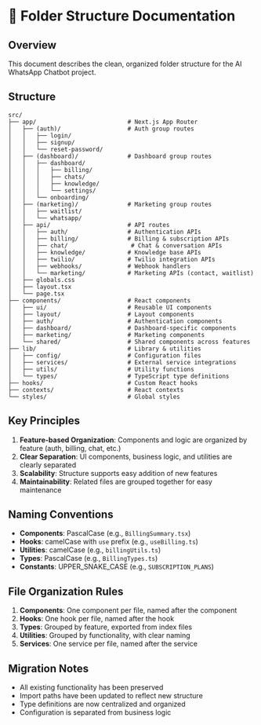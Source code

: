 # 📁 Folder Structure Documentation

## Overview
This document describes the clean, organized folder structure for the AI WhatsApp Chatbot project.

## Structure

```
src/
├── app/                          # Next.js App Router
│   ├── (auth)/                   # Auth group routes
│   │   ├── login/
│   │   ├── signup/
│   │   └── reset-password/
│   ├── (dashboard)/              # Dashboard group routes
│   │   ├── dashboard/
│   │   │   ├── billing/
│   │   │   ├── chats/
│   │   │   ├── knowledge/
│   │   │   └── settings/
│   │   └── onboarding/
│   ├── (marketing)/              # Marketing group routes
│   │   ├── waitlist/
│   │   └── whatsapp/
│   ├── api/                      # API routes
│   │   ├── auth/                 # Authentication APIs
│   │   ├── billing/              # Billing & subscription APIs
│   │   ├── chat/                  # Chat & conversation APIs
│   │   ├── knowledge/            # Knowledge base APIs
│   │   ├── twilio/               # Twilio integration APIs
│   │   ├── webhooks/             # Webhook handlers
│   │   └── marketing/            # Marketing APIs (contact, waitlist)
│   ├── globals.css
│   ├── layout.tsx
│   └── page.tsx
├── components/                   # React components
│   ├── ui/                       # Reusable UI components
│   ├── layout/                   # Layout components
│   ├── auth/                     # Authentication components
│   ├── dashboard/                # Dashboard-specific components
│   ├── marketing/                # Marketing components
│   └── shared/                   # Shared components across features
├── lib/                          # Library & utilities
│   ├── config/                   # Configuration files
│   ├── services/                 # External service integrations
│   ├── utils/                    # Utility functions
│   └── types/                    # TypeScript type definitions
├── hooks/                        # Custom React hooks
├── contexts/                     # React contexts
└── styles/                       # Global styles
```

## Key Principles

1. **Feature-based Organization**: Components and logic are organized by feature (auth, billing, chat, etc.)
2. **Clear Separation**: UI components, business logic, and utilities are clearly separated
3. **Scalability**: Structure supports easy addition of new features
4. **Maintainability**: Related files are grouped together for easy maintenance

## Naming Conventions

- **Components**: PascalCase (e.g., `BillingSummary.tsx`)
- **Hooks**: camelCase with `use` prefix (e.g., `useBilling.ts`)
- **Utilities**: camelCase (e.g., `billingUtils.ts`)
- **Types**: PascalCase (e.g., `BillingTypes.ts`)
- **Constants**: UPPER_SNAKE_CASE (e.g., `SUBSCRIPTION_PLANS`)

## File Organization Rules

1. **Components**: One component per file, named after the component
2. **Hooks**: One hook per file, named after the hook
3. **Types**: Grouped by feature, exported from index files
4. **Utilities**: Grouped by functionality, with clear naming
5. **Services**: One service per file, named after the service

## Migration Notes

- All existing functionality has been preserved
- Import paths have been updated to reflect new structure
- Type definitions are now centralized and organized
- Configuration is separated from business logic
